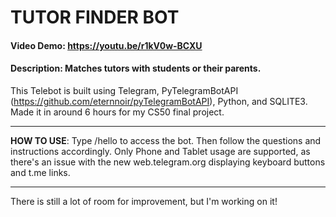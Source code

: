 # TUTOR FINDER BOT
#### Video Demo:  https://youtu.be/r1kV0w-BCXU
#### Description: Matches tutors with students or their parents.
This Telebot is built using Telegram, PyTelegramBotAPI (https://github.com/eternnoir/pyTelegramBotAPI), Python, and SQLITE3.
Made it in around 6 hours for my CS50 final project.
******
**HOW TO USE**:
Type /hello to access the bot. Then follow the questions and instructions accordingly.
Only Phone and Tablet usage are supported, as there's an issue with the new web.telegram.org displaying keyboard buttons and t.me links. 
*******
There is still a lot of room for improvement, but I'm working on it!
